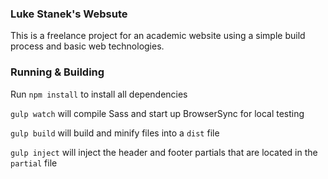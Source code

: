 ### Luke Stanek's Websute

This is a freelance project for an academic website using a simple build process and basic web technologies. 

### Running & Building
Run `npm install` to install all dependencies

`gulp watch` will compile Sass and start up BrowserSync for local testing

`gulp build` will build and minify files into a `dist` file

`gulp inject` will inject the header and footer partials that are located in the `partial` file